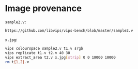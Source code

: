 # Image provenance
`sample2.v`:
```
https://github.com/libvips/vips-bench/blob/master/sample2.v
```

`x.jpg`:
```bash
vips colourspace sample2.v t1.v srgb
vips replicate t1.v t2.v 40 30
vips extract_area t2.v x.jpg[strip] 0 0 10000 10000
rm t{1,2}.v
```
